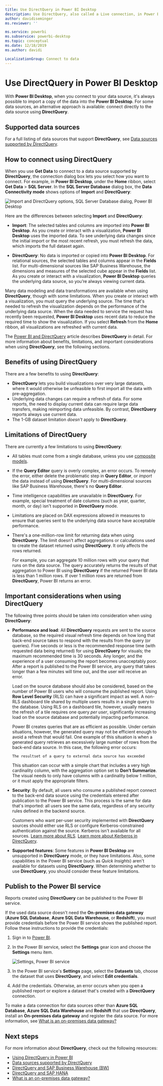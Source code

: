```yaml
---
title: Use DirectQuery in Power BI Desktop
description: Use DirectQuery, also called a Live connection, in Power BI Desktop
author: davidiseminger
ms.reviewer: ''

ms.service: powerbi
ms.subservice: powerbi-desktop
ms.topic: conceptual
ms.date: 12/18/2019
ms.author: davidi

LocalizationGroup: Connect to data
---
```

# Use DirectQuery in Power BI Desktop
With **Power BI Desktop**, when you connect to your data source, it's always possible to import a copy of the data into the **Power BI Desktop**. For some data sources, an alternative approach is available: connect directly to the data source using **DirectQuery**.

## Supported data sources
For a full listing of data sources that support **DirectQuery**, see [Data sources supported by DirectQuery](power-bi-data-sources.md).

## How to connect using DirectQuery
When you use **Get Data** to connect to a data source supported by **DirectQuery**, the connection dialog box lets you select how you want to connect. For example, in **Power BI Desktop**, under the **Home** ribbon, select **Get Data** > **SQL Server**. In the **SQL Server Database** dialog box, the **Data Connectivity mode** shows options of **Import** and **DirectQuery**:

![Import and DirectQuery options, SQL Server Database dialog, Power BI Desktop](media/desktop-use-directquery/directquery_sqlserverdb.png)

Here are the differences between selecting **Import** and **DirectQuery**:

- **Import**: The selected tables and columns are imported into **Power BI Desktop**. As you create or interact with a visualization, **Power BI Desktop** uses the imported data. To see underlying data changes since the initial import or the most recent refresh, you must refresh the data, which imports the full dataset again.

- **DirectQuery**: No data is imported or copied into **Power BI Desktop**. For relational sources, the selected tables and columns appear in the **Fields** list. For multi-dimensional sources like SAP Business Warehouse, the dimensions and measures of the selected cube appear in the **Fields** list. As you create or interact with a visualization, **Power BI Desktop** queries the underlying data source, so you’re always viewing current data.

Many data modeling and data transformations are available when using **DirectQuery**, though with some limitations. When you create or interact with a visualization, you must query the underlying source. The time that's needed to refresh the visualization depends on the performance of the underlying data source. When the data needed to service the request has recently been requested, **Power BI Desktop** uses recent data to reduce the required time to show the visualization. If you select **Refresh** from the **Home** ribbon, all visualizations are refreshed with current data.

The [Power BI and DirectQuery](desktop-directquery-about.md) article describes **DirectQuery** in detail. For more information about benefits, limitations, and important considerations when using **DirectQuery**, see the following sections.

## Benefits of using DirectQuery
There are a few benefits to using **DirectQuery**:

- **DirectQuery** lets you build visualizations over very large datasets, where it would otherwise be unfeasible to first import all the data with pre-aggregation.
- Underlying data changes can require a refresh of data. For some reports, the need to display current data can require large data transfers, making reimporting data unfeasible. By contrast, **DirectQuery** reports always use current data.
- The 1-GB dataset limitation *doesn't* apply to **DirectQuery**.

## Limitations of DirectQuery
There are currently a few limitations to using **DirectQuery**:

- All tables must come from a single database, unless you use [composite models](desktop-composite-models.md).

- If the **Query Editor** query is overly complex, an error occurs. To remedy the error, either delete the problematic step in **Query Editor**, or *import* the data instead of using **DirectQuery**. For multi-dimensional sources like SAP Business Warehouse, there's no **Query Editor**.

- Time intelligence capabilities are unavailable in **DirectQuery**. For example, special treatment of date columns (such as year, quarter, month, or day) isn't supported in **DirectQuery** mode.

- Limitations are placed on DAX expressions allowed in measures to ensure that queries sent to the underlying data source have acceptable performance.

- There's a one-million-row limit for returning data when using **DirectQuery**. The limit doesn't affect aggregations or calculations used to create the dataset returned using **DirectQuery**. It only affects the rows returned.

    For example, you can aggregate 10 million rows with your query that runs on the data source. The query accurately returns the results of that aggregation to Power BI using **DirectQuery** if the returned Power BI data is less than 1 million rows. If over 1 million rows are returned from **DirectQuery**, Power BI returns an error.

## Important considerations when using DirectQuery
The following three points should be taken into consideration when using **DirectQuery**:

- **Performance and load**: All **DirectQuery** requests are sent to the source database, so the required visual refresh time depends on how long that back-end source takes to respond with the results from the query (or queries). Five seconds or less is the recommended response time (with requested data being returned) for using **DirectQuery** for visuals; the maximum recommended time is 30 seconds. Any longer, and the experience of a user consuming the report becomes unacceptably poor. After a report is published to the Power BI service, any query that takes longer than a few minutes will time out, and the user will receive an error.
  
    Load on the source database should also be considered, based on the number of Power BI users who will consume the published report. Using **Row Level Security** (RLS) can have a significant impact as well. A non-RLS dashboard tile shared by multiple users results in a single query to the database. Using RLS on a dashboard tile, however, usually means the refresh of a tile requires one query *per user*, significantly increasing load on the source database and potentially impacting performance.
  
    Power BI creates queries that are as efficient as possible. Under certain situations, however, the generated query may not be efficient enough to avoid a refresh that would fail. One example of this situation is when a generated query retrieves an excessively large number of rows from the back-end data source. In this case, the following error occurs:

    ```output
    The resultset of a query to external data source has exceeded
    ```
  
    This situation can occur with a simple chart that includes a very high cardinality column, with the aggregation option set to **Don’t Summarize**. The visual needs to only have columns with a cardinality below 1 million, or it must apply the appropriate filters.

- **Security**: By default, all users who consume a published report connect to the back-end data source using the credentials entered after publication to the Power BI service. This process is the same for data that's imported: all users see the same data, regardless of any security rules defined in the backend source.

    Customers who want per-user security implemented with **DirectQuery** sources should either use RLS or configure Kerberos-constrained authentication against the source. Kerberos isn't available for all sources. [Learn more about RLS](service-admin-rls.md). [Learn more about Kerberos in DirectQuery](service-gateway-sso-kerberos.md).

- **Supported features**: Some features in **Power BI Desktop** are unsupported in **DirectQuery** mode, or they have limitations. Also, some capabilities in the Power BI service (such as *Quick Insights*) aren't available for datasets using **DirectQuery**. When determining whether to use **DirectQuery**, you should consider these feature limitations.

## Publish to the Power BI service
Reports created using **DirectQuery** can be published to the Power BI service.

If the used data source doesn't need the **On-premises data gateway** (**Azure SQL Database**, **Azure SQL Data Warehouse**, or **Redshift**), you must provide credentials before the Power BI service shows the published report. Follow these instructions to provide the credentials:

1. Sign in to [Power BI](https://www.powerbi.com/).
2. In the Power BI service, select the **Settings** gear icon and choose the **Settings** menu item.

    ![Settings, Power BI service](media/desktop-use-directquery/directquery_pbiservicesettings.png)

3. In the Power BI service's **Settings** page, select the **Datasets** tab, choose the dataset that uses **DirectQuery**, and select **Edit credentials**.

4. Add the credentials. Otherwise, an error occurs when you open a published report or explore a dataset that's created with a **DirectQuery** connection.

To make a data connection for data sources other than **Azure SQL Database**, **Azure SQL Data Warehouse** and **Redshift** that use **DirectQuery**, install an **On-premises data gateway** and register the data source. For more information, see [What is an on-premises data gateway?](service-gateway-onprem.md)

## Next steps
For more information about **DirectQuery**, check out the following resources:

- [Using DirectQuery in Power BI](desktop-directquery-about.md)
- [Data sources supported by DirectQuery](power-bi-data-sources.md)
- [DirectQuery and SAP Business Warehouse (BW)](desktop-directquery-sap-bw.md)
- [DirectQuery and SAP HANA](desktop-directquery-sap-hana.md)
- [What is an on-premises data gateway?](service-gateway-onprem.md)
